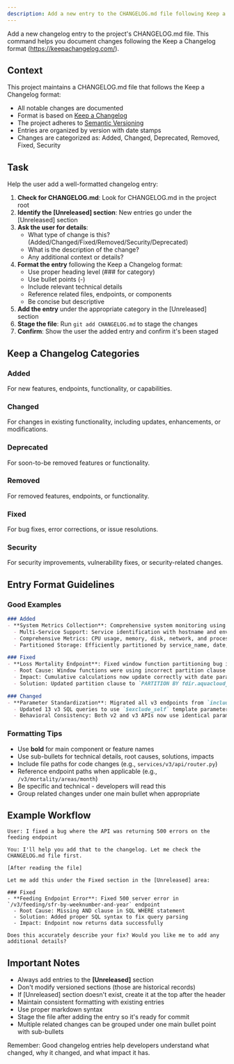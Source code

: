 ```yaml
---
description: Add a new entry to the CHANGELOG.md file following Keep a Changelog format
---
```


Add a new changelog entry to the project's CHANGELOG.md file. This command helps you document changes following the Keep a Changelog format (https://keepachangelog.com/).

## Context
This project maintains a CHANGELOG.md file that follows the Keep a Changelog format:
- All notable changes are documented
- Format is based on [Keep a Changelog](https://keepachangelog.com/en/1.0.0/)
- The project adheres to [Semantic Versioning](https://semver.org/spec/v2.0.0.html)
- Entries are organized by version with date stamps
- Changes are categorized as: Added, Changed, Deprecated, Removed, Fixed, Security

## Task
Help the user add a well-formatted changelog entry:

1. **Check for CHANGELOG.md**: Look for CHANGELOG.md in the project root
2. **Identify the [Unreleased] section**: New entries go under the [Unreleased] section
3. **Ask the user for details**:
   - What type of change is this? (Added/Changed/Fixed/Removed/Security/Deprecated)
   - What is the description of the change?
   - Any additional context or details?
4. **Format the entry** following the Keep a Changelog format:
   - Use proper heading level (### for category)
   - Use bullet points (-)
   - Include relevant technical details
   - Reference related files, endpoints, or components
   - Be concise but descriptive
5. **Add the entry** under the appropriate category in the [Unreleased] section
6. **Stage the file**: Run `git add CHANGELOG.md` to stage the changes
7. **Confirm**: Show the user the added entry and confirm it's been staged

## Keep a Changelog Categories

### Added
For new features, endpoints, functionality, or capabilities.

### Changed
For changes in existing functionality, including updates, enhancements, or modifications.

### Deprecated
For soon-to-be removed features or functionality.

### Removed
For removed features, endpoints, or functionality.

### Fixed
For bug fixes, error corrections, or issue resolutions.

### Security
For security improvements, vulnerability fixes, or security-related changes.

## Entry Format Guidelines

### Good Examples
```markdown
### Added
- **System Metrics Collection**: Comprehensive system monitoring using dedicated PyIceberg table
  - Multi-Service Support: Service identification with hostname and environment
  - Comprehensive Metrics: CPU usage, memory, disk, network, and process metrics
  - Partitioned Storage: Efficiently partitioned by service_name, date, and hour

### Fixed
- **Loss Mortality Endpoint**: Fixed window function partitioning bug in `/v3/mortality/areas/month` endpoint
  - Root Cause: Window functions were using incorrect partition clause
  - Impact: Cumulative calculations now update correctly with date parameter changes
  - Solution: Updated partition clause to `PARTITION BY fdir.aquacloud_area_name`

### Changed
- **Parameter Standardization**: Migrated all v3 endpoints from `include_self` to `exclude_self` parameter
  - Updated 13 v3 SQL queries to use `$exclude_self` template parameter
  - Behavioral Consistency: Both v2 and v3 APIs now use identical parameter naming
```

### Formatting Tips
- Use **bold** for main component or feature names
- Use sub-bullets for technical details, root causes, solutions, impacts
- Include file paths for code changes (e.g., `services/v3/api/router.py`)
- Reference endpoint paths when applicable (e.g., `/v3/mortality/areas/month`)
- Be specific and technical - developers will read this
- Group related changes under one main bullet when appropriate

## Example Workflow

```
User: I fixed a bug where the API was returning 500 errors on the feeding endpoint

You: I'll help you add that to the changelog. Let me check the CHANGELOG.md file first.

[After reading the file]

Let me add this under the Fixed section in the [Unreleased] area:

### Fixed
- **Feeding Endpoint Error**: Fixed 500 server error in `/v3/feeding/sfr-by-weeknumber-and-year` endpoint
  - Root Cause: Missing AND clause in SQL WHERE statement
  - Solution: Added proper SQL syntax to fix query parsing
  - Impact: Endpoint now returns data successfully

Does this accurately describe your fix? Would you like me to add any additional details?
```

## Important Notes
- Always add entries to the **[Unreleased]** section
- Don't modify versioned sections (those are historical records)
- If [Unreleased] section doesn't exist, create it at the top after the header
- Maintain consistent formatting with existing entries
- Use proper markdown syntax
- Stage the file after adding the entry so it's ready for commit
- Multiple related changes can be grouped under one main bullet point with sub-bullets

Remember: Good changelog entries help developers understand what changed, why it changed, and what impact it has.
